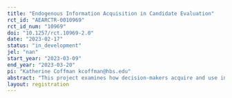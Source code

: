 ```yaml
---
title: "Endogenous Information Acquisition in Candidate Evaluation"
rct_id: "AEARCTR-0010969"
rct_id_num: "10969"
doi: "10.1257/rct.10969-2.0"
date: "2023-02-17"
status: "in_development"
jel: "nan"
start_year: "2023-03-09"
end_year: "2023-03-20"
pi: "Katherine Coffman kcoffman@hbs.edu"
abstract: "This project examines how decision-makers acquire and use information in their evaluation decisions. Using a controlled experiment, we explore how individuals assess candidates given noisy signals of quality and how they choose to acquire additional (costly) information about the candidate’s quality before making a final decision. In particular, we ask whether candidate gender impacts evaluator decisions about whether to seek out more information before making a decision. Do evaluators require fewer positive signals to decide that a male candidate is above-the-bar compared to the number of signals they would need to make that same determination for a female candidate? How many negative signals are required before a candidate is rejected, and does this depend on candidate gender? In addition, by comparing across two randomly-assigned treatments, one in which additional information is provided exogenously and one in which decision-makers choose when to acquire more information, we ask whether the endogeneity of information acquisition amplifies discriminatory outcomes."
layout: registration
---
```


